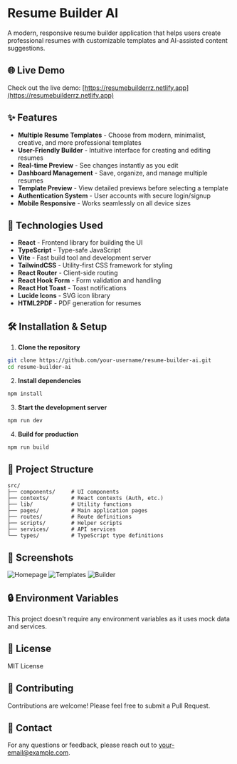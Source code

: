 # Resume Builder AI

A modern, responsive resume builder application that helps users create professional resumes with customizable templates and AI-assisted content suggestions.

## 🌐 Live Demo

Check out the live demo: [https://resumebuilderrz.netlify.app](https://resumebuilderrz.netlify.app)

## ✨ Features

- **Multiple Resume Templates** - Choose from modern, minimalist, creative, and more professional templates
- **User-Friendly Builder** - Intuitive interface for creating and editing resumes
- **Real-time Preview** - See changes instantly as you edit
- **Dashboard Management** - Save, organize, and manage multiple resumes
- **Template Preview** - View detailed previews before selecting a template
- **Authentication System** - User accounts with secure login/signup
- **Mobile Responsive** - Works seamlessly on all device sizes

## 🚀 Technologies Used

- **React** - Frontend library for building the UI
- **TypeScript** - Type-safe JavaScript
- **Vite** - Fast build tool and development server
- **TailwindCSS** - Utility-first CSS framework for styling
- **React Router** - Client-side routing
- **React Hook Form** - Form validation and handling
- **React Hot Toast** - Toast notifications
- **Lucide Icons** - SVG icon library
- **HTML2PDF** - PDF generation for resumes

## 🛠️ Installation & Setup

1. **Clone the repository**

```bash
git clone https://github.com/your-username/resume-builder-ai.git
cd resume-builder-ai
```

2. **Install dependencies**

```bash
npm install
```

3. **Start the development server**

```bash
npm run dev
```

4. **Build for production**

```bash
npm run build
```

## 🧩 Project Structure

```
src/
├── components/     # UI components
├── contexts/       # React contexts (Auth, etc.)
├── lib/            # Utility functions
├── pages/          # Main application pages
├── routes/         # Route definitions
├── scripts/        # Helper scripts
├── services/       # API services
└── types/          # TypeScript type definitions
```

## 📱 Screenshots

![Homepage](https://resumebuilderrz.netlify.app/images/screenshots/homepage.png)
![Templates](https://resumebuilderrz.netlify.app/images/screenshots/templates.png)
![Builder](https://resumebuilderrz.netlify.app/images/screenshots/builder.png)

## 🔒 Environment Variables

This project doesn't require any environment variables as it uses mock data and services.

## 📄 License

MIT License

## 👥 Contributing

Contributions are welcome! Please feel free to submit a Pull Request.

## 📧 Contact

For any questions or feedback, please reach out to [your-email@example.com](mailto:your-email@example.com). 